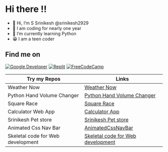 # Hi there !!
-  👋 Hi, I’m S Srinikesh @srinikesh2929
-  👀 I am coding for nearly one year
-  🌱 I’m currently learning Python
-  😁 I am a teen coder
## Find me on 
[![Google Developer](https://img.shields.io/badge/Google_Dev-100000?style=for-the-badge&logo=google&logoColor=white)](https://developers.google.com/profile/u/hivecodr)
[![Replit](https://img.shields.io/badge/replit-100000?style=for-the-badge&logo=replit&logoColor=white)](https://replit.com/@srinikesh2929)
[![FreeCodeCamp](https://img.shields.io/badge/freecodecamp-100000?style=for-the-badge&logo=freecodecamp&logoColor=white)](https://www.freecodecamp.org/srinikesh2929)

Try my Repos|Links
-----------------|-----
Weather Now | [Weather Now](https://weather-now.pages.dev)
Python Hand Volume Changer|[Python Hand Volume Changer](https://github.com/srinikesh2929/python-hand-volume-changer)
Square Race|[Square Race](https://github.com/srinikesh2929/square-race)
Calculator Web App |[Calculator App](https://github.com/srinikesh2929/Calculator_App)
Srinikesh Pet store|[Srinikesh Pet store](https://github.com/srinikesh2929/A_Pet_store_project)
Animated Css Nav Bar|[AnimatedCssNavBar](https://github.com/srinikesh2929/responsive-navbar)
Skeletal code for Web development | [Skeletal code for Web development](https://github.com/srinikesh2929/Skeletal_code_for_web_development)

<!---
srinikesh2929/srinikesh2929 is a ✨ special ✨ repository because its `README.md` (this file) appears on your GitHub profile.
You can click the Preview link to take a look at your changes.
--->

